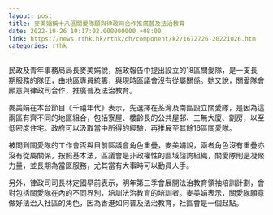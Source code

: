 ```yaml
---
layout: post
title: 麥美娟稱十八區關愛隊願與律政司合作推廣普及法治教育
date: 2022-10-26 10:17:02.000000000 +08:00
link: https://news.rthk.hk/rthk/ch/component/k2/1672726-20221026.htm
categories: rthk
---
```


民政及青年事務局局長麥美娟說，施政報告中提出設立的18區關愛隊，是一支長期服務的隊伍，由地區專員統籌，與現時區議會沒有從屬關係。她又說，關愛隊會願意與律政司合作，推廣普及法治教育。

麥美娟在本台節目《千禧年代》表示，先選擇在荃灣及南區設立關愛隊，是因為這兩區有齊不同的地區組合，包括寮屋、樓齡長的公共屋邨、三無大廈、劏房，以至低密度住宅。政府可以汲取當中所得的經驗，再推展至其餘16區關愛隊。

被問到關愛隊的工作會否與目前區議會角色重疊，麥美娟說，兩者角色沒有重疊亦沒有從屬關係，按照基本法，區議會是非政權性的區域諮詢組織，關愛隊則是凝聚力量，並長期為當區服務，尤其當有大事時可以動員人手。

另外，律政司司長林定國早前表示，明年第三季會展開法治教育領袖培訓計劃，會對包括關愛隊在內的不同界別，培訓法治教育的培訓者。麥美娟表示，關愛隊願意做好法治入社區的角色，因為香港如何普及法治教育，社區會是一個起點。
